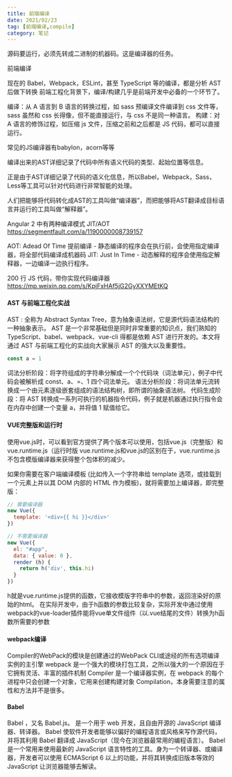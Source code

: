 ```yaml
---
title: 前端编译
date: 2021/02/23
tag: [前端编译,compile]
category: 笔记
---
```


源码要运行，必须先转成二进制的机器码。这是编译器的任务。


前端编译

现在的 Babel，Webpack，ESLint，甚至 TypeScript 等的编译，都是分析 AST 后做下转换
前端工程化背景下，编译/构建几乎是前端开发中必备的一个环节了。

编译：从 A 语言到 B 语言的转换过程，如 sass 预编译文件编译到 css 文件等，sass 虽然和 css 长得像，但不能直接运行，与 css 不是同一种语言。
构建：对 A 语言的修饰过程，如压缩 js 文件，压缩之前和之后都是 JS 代码，都可以直接运行。

常见的JS编译器有babylon，acorn等等

编译出来的AST详细记录了代码中所有语义代码的类型、起始位置等信息。

正是由于AST详细记录了代码的语义化信息，所以Babel，Webpack，Sass，Less等工具可以针对代码进行非常智能的处理。

人们把能够将代码转化成AST的工具叫做“编译器”，而把能够将AST翻译成目标语言并运行的工具叫做“解释器”。




Angular 2 中有两种编译模式 JIT/AOT
https://segmentfault.com/a/1190000008739157

AOT: Adead Of Time 提前编译 - 静态编译的程序会在执行前，会使用指定编译器，将全部代码编译成机器码
JIT: Just In Time - 动态解释的程序会使用指定解释器，一边编译一边执行程序。


200 行 JS 代码，带你实现代码编译器
https://mp.weixin.qq.com/s/KpjFxHAf5jG2GyXXYMEtKQ



#### AST 与前端工程化实战
AST : 全称为 Abstract Syntax Tree，意为抽象语法树，它是源代码语法结构的一种抽象表示。
AST 是一个非常基础但是同时非常重要的知识点，我们熟知的 TypeScript、babel、webpack、vue-cli 得都是依赖 AST 进行开发的。本文将通过 AST 与前端工程化的实战向大家展示 AST 的强大以及重要性。
```javascript
const a = 1
```
词法分析阶段：将字符组成的字符串分解成一个个代码块（词法单元），例子中代码会被解析成 const、a、=、1 四个词法单元。
语法分析阶段：将词法单元流转换成一个由元素逐级嵌套组成的语法结构树，即所谓的抽象语法树。
代码生成阶段：将 AST 转换成一系列可执行的机器指令代码，例子就是机器通过执行指令会在内存中创建一个变量 a，并将值 1 赋值给它。



#### VUE完整版和运行时
使用vue.js时，可以看到官方提供了两个版本可以使用，包括vue.js（完整版）和vue.runtime.js（运行时版
vue.runtime.js和vue.js的区别在于，vue.runtime.js不包含模版编译器来获得整个包体积的减少。

如果你需要在客户端编译模板 (比如传入一个字符串给 template 选项，或挂载到一个元素上并以其 DOM 内部的 HTML 作为模板)，就将需要加上编译器，即完整版：
```javascript
// 需要编译器
new Vue({
  template: '<div>{{ hi }}</div>'
})

// 不需要编译器
new Vue({
  el: "#app",
  data: { value: 0 },
  render (h) {
    return h('div', this.hi)
  }
})
```
h就是vue.runtime.js提供的函数，它接收模版字符串中的参数，返回渲染好的原始的html。
在实际开发中，由于h函数的参数比较复杂，实际开发中通过使用webpack的vue-loader插件能将vue单文件组件（以.vue结尾的文件）转换为h函数所需要的参数



#### webpack编译
Compiler的WebPack的模块是创建通过的WebPack CLI或途经的所有选项编译实例的主引擎
webpack 是一个强大的模块打包工具，之所以强大的一个原因在于它拥有灵活、丰富的插件机制
Compiler 是一个编译器实例，在 webpack 的每个进程中只会创建一个对象，它用来创建构建对象 Compilation，本身需要注意的属性和方法并不是很多。

#### Babel
Babel ，又名 Babel.js。 是一个用于 web 开发，且自由开源的 JavaScript 编译器、转译器。
Babel 使软件开发者能够以偏好的编程语言或风格来写作源代码，并将其利用 Babel 翻译成 JavaScript（现今在浏览器最常用的编程语言）。
Babel 是一个常用来使用最新的 JavaScript 语言特性的工具。身为一个转译器、或编译器，开发者可以使用 ECMAScript 6 以上的功能，并将其转换成旧版本等效的 JavaScript 让浏览器能够去解读。